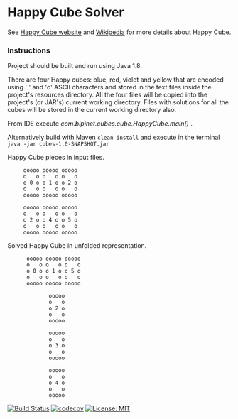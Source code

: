 # Happy Cube Solver
 See [Happy Cube website](http://www.happycube.com/) and [Wikipedia](https://en.wikipedia.org/wiki/Happy_Cube) 
 for more details about Happy Cube.

### Instructions
Project should be built and run using Java 1.8.

There are four Happy cubes: blue, red, violet and yellow that are encoded using ' ' and 'o' ASCII characters and
stored in the text files inside the project's resources directory. 
All the four files will be copied into the project's (or JAR's) current working directory. 
Files with solutions for all the cubes will be stored in the current working directory also.

From IDE execute *com.bipinet.cubes.cube.HappyCube.main()* .

Alternatively build with Maven ```clean install``` and execute in the terminal 
```java -jar cubes-1.0-SNAPSHOT.jar ``` 

Happy Cube pieces in input files.
                
         ooooo ooooo ooooo
         o   o o   o o   o
         o 0 o o 1 o o 2 o  
         o   o o   o o   o
         ooooo ooooo ooooo   

         ooooo ooooo ooooo
         o   o o   o o   o
         o 2 o o 4 o o 5 o  
         o   o o   o o   o
         ooooo ooooo ooooo 
 

 
 Solved Happy Cube in unfolded representation.   
                  
          ooooo ooooo ooooo
          o   o o   o o   o
          o 0 o o 1 o o 5 o  
          o   o o   o o   o
          ooooo ooooo ooooo 
 
                 ooooo
                 o   o
                 o 2 o
                 o   o
                 ooooo
 
                 ooooo
                 o   o
                 o 3 o
                 o   o
                 ooooo
 
                 ooooo
                 o   o
                 o 4 o
                 o   o
                 ooooo


[![Build Status](https://travis-ci.org/ajurge/cubes.svg?branch=master)](https://travis-ci.org/ajurge/cubes)
[![codecov](https://codecov.io/gh/ajurge/cubes/branch/master/graph/badge.svg)](https://codecov.io/gh/ajurge/cubes)
[![License: MIT](https://img.shields.io/badge/License-MIT-yellow.svg)](https://opensource.org/licenses/MIT)    